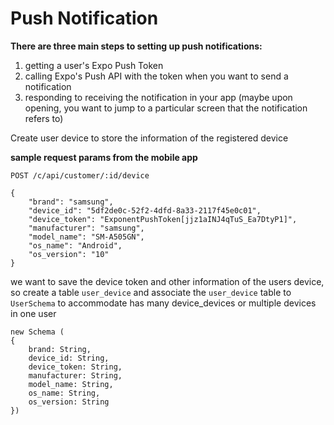 
# Push Notification

**There are three main steps to setting up push notifications:**
1. getting a user's Expo Push Token
2. calling Expo's Push API with the token when you want to send a notification
3. responding to receiving the notification in your app (maybe upon opening, you want to jump to a particular screen that the notification refers to)

Create user device to store the information of the registered device

**sample request params from the mobile app**

```POST /c/api/customer/:id/device ```

```
{
    "brand": "samsung",
    "device_id": "5df2de0c-52f2-4dfd-8a33-2117f45e0c01",
    "device_token": "ExponentPushToken[jjz1aINJ4qTuS_Ea7DtyP1]",
    "manufacturer": "samsung",
    "model_name": "SM-A505GN",
    "os_name": "Android",
    "os_version": "10"
}
```

we want to save the device token and other information of the users device, so create a table `user_device`
and associate the `user_device` table to `UserSchema` to accommodate has many device_devices or multiple devices in one user
```
new Schema (
{
	brand: String,
	device_id: String,
	device_token: String,
	manufacturer: String,
	model_name: String,
	os_name: String,
	os_version: String
})
```


